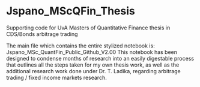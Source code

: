 # Jspano_MScQFin_Thesis
Supporting code for UvA Masters of Quantitative Finance thesis in CDS/Bonds arbitrage trading

The main file which contains the entire stylized notebook is: Jspano_MSc_QuantFin_Public_Github_V2.00
This notebook has been designed to condense months of research into an easily digestable process that outlines all the steps taken for my own thesis work, as well as the additional research work done under Dr. T. Ladika, regarding arbitrage trading / fixed income markets research. 

